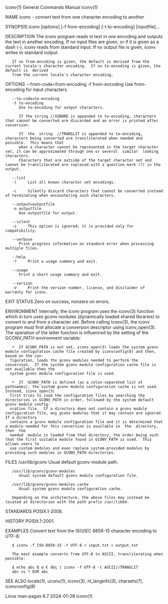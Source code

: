 iconv(1)							    General Commands Manual							      iconv(1)

NAME
       iconv - convert text from one character encoding to another

SYNOPSIS
       iconv [options] [-f from-encoding] [-t to-encoding] [inputfile]...

DESCRIPTION
       The  iconv  program  reads  in text in one encoding and outputs the text in another encoding.  If no input files are given, or if it is given as a dash
       (-), iconv reads from standard input.  If no output file is given, iconv writes to standard output.

       If no from-encoding is given, the default is derived from the current locale's character encoding.  If no to-encoding is given, the default is  derived
       from the current locale's character encoding.

OPTIONS
       --from-code=from-encoding
       -f from-encoding
	      Use from-encoding for input characters.

       --to-code=to-encoding
       -t to-encoding
	      Use to-encoding for output characters.

	      If the string //IGNORE is appended to to-encoding, characters that cannot be converted are discarded and an error is printed after conversion.

	      If  the  string  //TRANSLIT is appended to to-encoding, characters being converted are transliterated when needed and possible.  This means that
	      when a character cannot be represented in the target character set, it can be approximated through one or several	 similar  looking  characters.
	      Characters that are outside of the target character set and cannot be transliterated are replaced with a question mark (?) in the output.

       --list
       -l     List all known character set encodings.

       -c     Silently discard characters that cannot be converted instead of terminating when encountering such characters.

       --output=outputfile
       -o outputfile
	      Use outputfile for output.

       --silent
       -s     This option is ignored; it is provided only for compatibility.

       --verbose
	      Print progress information on standard error when processing multiple files.

       --help
       -?     Print a usage summary and exit.

       --usage
	      Print a short usage summary and exit.

       --version
       -V     Print the version number, license, and disclaimer of warranty for iconv.

EXIT STATUS
       Zero on success, nonzero on errors.

ENVIRONMENT
       Internally,  the iconv program uses the iconv(3) function which in turn uses gconv modules (dynamically loaded shared libraries) to convert to and from
       a character set.	 Before calling iconv(3), the iconv program must first allocate a conversion descriptor using iconv_open(3).   The  operation  of  the
       latter function is influenced by the setting of the GCONV_PATH environment variable:

       •  If GCONV_PATH is not set, iconv_open(3) loads the system gconv module configuration cache file created by iconvconfig(8) and then, based on the con‐
	  figuration, loads the gconv modules needed to perform the conversion.	 If the system gconv module configuration cache file is not available then the
	  system gconv module configuration file is used.

       •  If  GCONV_PATH is defined (as a colon-separated list of pathnames), the system gconv module configuration cache is not used.	Instead, iconv_open(3)
	  first tries to load the configuration files by searching the directories in GCONV_PATH in order, followed by the system default gconv module config‐
	  uration file.	 If a directory does not contain a gconv module configuration file, any gconv modules that it may contain are ignored.	If a directory
	  contains a gconv module configuration file and it is determined that a module needed for this conversion is available in  the	 directory,  then  the
	  needed  module is loaded from that directory, the order being such that the first suitable module found in GCONV_PATH is used.  This allows users to
	  use custom modules and even replace system-provided modules by providing such modules in GCONV_PATH directories.

FILES
       /usr/lib/gconv
	      Usual default gconv module path.

       /usr/lib/gconv/gconv-modules
	      Usual system default gconv module configuration file.

       /usr/lib/gconv/gconv-modules.cache
	      Usual system gconv module configuration cache.

       Depending on the architecture, the above files may instead be located at directories with the path prefix /usr/lib64.

STANDARDS
       POSIX.1-2008.

HISTORY
       POSIX.1-2001.

EXAMPLES
       Convert text from the ISO/IEC 8859-15 character encoding to UTF-8:

	   $ iconv -f ISO-8859-15 -t UTF-8 < input.txt > output.txt

       The next example converts from UTF-8 to ASCII, transliterating when possible:

	   $ echo abc ß α € àḃç | iconv -f UTF-8 -t ASCII//TRANSLIT
	   abc ss ? EUR abc

SEE ALSO
       locale(1), uconv(1), iconv(3), nl_langinfo(3), charsets(7), iconvconfig(8)

Linux man-pages 6.7							  2024-01-28								      iconv(1)
